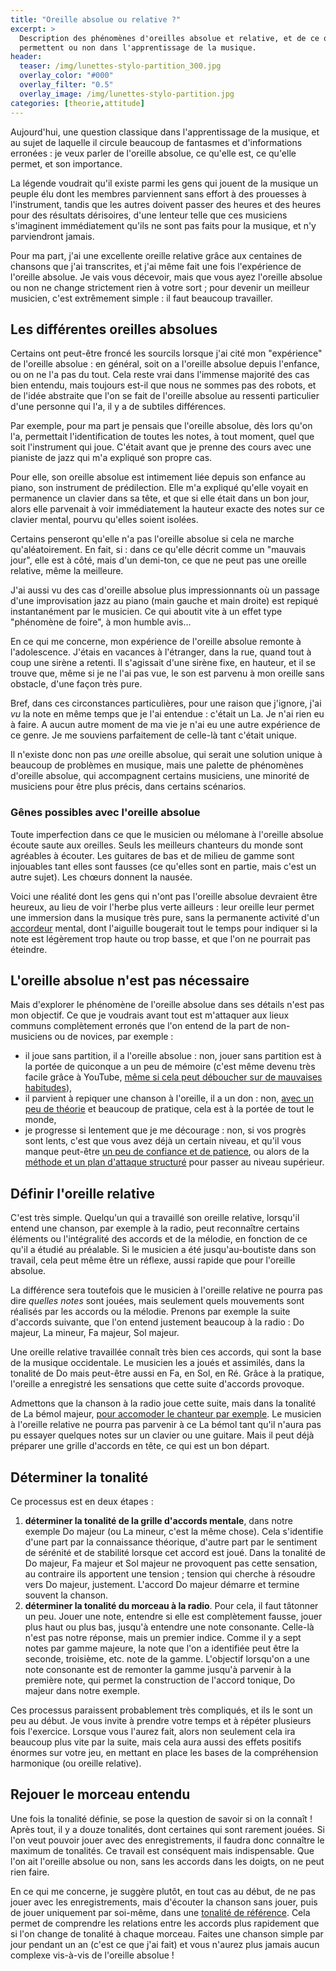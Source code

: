 ```yaml
---
title: "Oreille absolue ou relative ?"
excerpt: >
  Description des phénomènes d'oreilles absolue et relative, et de ce qu'elles 
  permettent ou non dans l'apprentissage de la musique.
header:
  teaser: /img/lunettes-stylo-partition_300.jpg
  overlay_color: "#000"
  overlay_filter: "0.5"
  overlay_image: /img/lunettes-stylo-partition.jpg
categories: [theorie,attitude]
---
```


Aujourd'hui, une question classique dans l'apprentissage de la musique, et au 
sujet de laquelle il circule beaucoup de fantasmes et d'informations erronées : 
je veux parler de l'oreille absolue, ce qu'elle est, ce qu'elle permet, et son 
importance.

La légende voudrait qu'il existe parmi les gens qui jouent de la musique un 
peuple élu dont les membres parviennent sans effort à des prouesses à 
l'instrument, tandis que les autres doivent passer des heures et des heures 
pour des résultats dérisoires, d'une lenteur telle que ces musiciens 
s'imaginent immédiatement qu'ils ne sont pas faits pour la musique, et n'y 
parviendront jamais.

Pour ma part, j'ai une excellente oreille relative grâce aux centaines de 
chansons que j'ai transcrites, et j'ai même fait une fois l'expérience de 
l'oreille absolue. Je vais vous décevoir, mais que vous ayez l'oreille absolue 
ou non ne change strictement rien à votre sort ; pour devenir un meilleur 
musicien, c'est extrêmement simple : il faut beaucoup travailler.

## Les différentes oreilles absolues

Certains ont peut-être froncé les sourcils lorsque j'ai cité mon "expérience" 
de l'oreille absolue : en général, soit on a l'oreille absolue depuis 
l'enfance, ou on ne l'a pas du tout. Cela reste vrai dans l'immense majorité 
des cas bien entendu, mais toujours est-il que nous ne sommes pas des robots, 
et de l'idée abstraite que l'on se fait de l'oreille absolue au ressenti 
particulier d'une personne qui l'a, il y a de subtiles différences.

Par exemple, pour ma part je pensais que l'oreille absolue, dès lors qu'on l'a, 
permettait l'identification de toutes les notes, à tout moment, quel que soit 
l'instrument qui joue. C'était avant que je prenne des cours avec une pianiste 
de jazz qui m'a expliqué son propre cas.

Pour elle, son oreille absolue est intimement liée depuis son enfance au piano, 
son instrument de prédilection. Elle m'a expliqué qu'elle voyait en permanence 
un clavier dans sa tête, et que si elle était dans un bon jour, alors elle 
parvenait à voir immédiatement la hauteur exacte des notes sur ce clavier 
mental, pourvu qu'elles soient isolées.

Certains penseront qu'elle n'a pas l'oreille absolue si cela ne marche 
qu'aléatoirement. En fait, si : dans ce qu'elle décrit comme un "mauvais jour", 
elle est à côté, mais d'un demi-ton, ce que ne peut pas une oreille relative, 
même la meilleure.

J'ai aussi vu des cas d'oreille absolue plus impressionnants où un passage 
d'une improvisation jazz au piano (main gauche et main droite) est repiqué 
instantanément par le musicien. Ce qui aboutit vite à un effet type "phénomène 
de foire", à mon humble avis…

En ce qui me concerne, mon expérience de l'oreille absolue remonte à 
l'adolescence. J'étais en vacances à l'étranger, dans la rue, quand tout à coup 
une sirène a retenti. Il s'agissait d'une sirène fixe, en hauteur, et il se 
trouve que, même si je ne l'ai pas vue, le son est parvenu à mon oreille sans 
obstacle, d'une façon très pure.

Bref, dans ces circonstances particulières, pour une raison que j'ignore, j'ai 
*vu* la note en même temps que je l'ai entendue : c'était un La. Je n'ai rien 
eu à faire. A aucun autre moment de ma vie je n'ai eu une autre expérience de 
ce genre. Je me souviens parfaitement de celle-là tant c'était unique.

Il n'existe donc non pas *une* oreille absolue, qui serait une solution unique 
à beaucoup de problèmes en musique, mais une palette de phénomènes d'oreille 
absolue, qui accompagnent certains musiciens, une minorité de musiciens pour 
être plus précis, dans certains scénarios.

### Gênes possibles avec l'oreille absolue

Toute imperfection dans ce que le musicien ou mélomane à l'oreille absolue 
écoute saute aux oreilles. Seuls les meilleurs chanteurs du monde sont 
agréables à écouter. Les guitares de bas et de milieu de gamme sont injouables 
tant elles sont fausses (ce qu'elles sont en partie, mais c'est un autre 
sujet). Les chœurs donnent la nausée.

Voici une réalité dont les gens qui n'ont pas l'oreille absolue devraient être 
heureux, au lieu de voir l'herbe plus verte ailleurs : leur oreille leur permet 
une immersion dans la musique très pure, sans la permanente activité d'un 
[accordeur][asg] mental, dont l'aiguille bougerait tout le temps pour indiquer 
si la note est légèrement trop haute ou trop basse, et que l'on ne pourrait pas 
éteindre.

## L'oreille absolue n'est pas nécessaire

Mais d'explorer le phénomène de l'oreille absolue dans ses détails n'est pas 
mon objectif. Ce que je voudrais avant tout est m'attaquer aux lieux communs 
complètement erronés que l'on entend de la part de non-musiciens ou de novices, 
par exemple :

- il joue sans partition, il a l'oreille absolue : non, jouer sans partition 
est à la portée de quiconque a un peu de mémoire (c'est même devenu très facile 
grâce à YouTube, [même si cela peut déboucher sur de mauvaises 
habitudes][autodidactes]),
- il parvient à repiquer une chanson à l'oreille, il a un don : non, [avec un 
peu de théorie][jouer-oreille] et beaucoup de pratique, cela est à la portée de 
tout le monde,
- je progresse si lentement que je me décourage : non, si vos progrès sont 
lents, c'est que vous avez déjà un certain niveau, et qu'il vous manque 
peut-être [un peu de confiance et de patience][attitude], ou alors de la 
[méthode et un plan d'attaque structuré][theorie] pour passer au niveau 
supérieur.

## Définir l'oreille relative

C'est très simple. Quelqu'un qui a travaillé son oreille relative, lorsqu'il 
entend une chanson, par exemple à la radio, peut reconnaître certains éléments 
ou l'intégralité des accords et de la mélodie, en fonction de ce qu'il a étudié 
au préalable. Si le musicien a été jusqu'au-boutiste dans son travail, cela 
peut même être un réflexe, aussi rapide que pour l'oreille absolue.

La différence sera toutefois que le musicien à l'oreille relative ne pourra pas 
dire *quelles notes* sont jouées, mais seulement quels mouvements sont réalisés 
par les accords ou la mélodie. Prenons par exemple la suite d'accords suivante, 
que l'on entend justement beaucoup à la radio : Do majeur, La mineur, Fa 
majeur, Sol majeur.

Une oreille relative travaillée connaît très bien ces accords, qui sont la base 
de la musique occidentale. Le musicien les a joués et assimilés, dans la 
tonalité de Do mais peut-être aussi en Fa, en Sol, en Ré. Grâce à la pratique, 
l'oreille a enregistré les sensations que cette suite d'accords provoque.

Admettons que la chanson à la radio joue cette suite, mais dans la tonalité de 
La bémol majeur, [pour accomoder le chanteur par exemple][tonalites]. Le 
musicien à l'oreille relative ne pourra pas parvenir à ce La bémol tant qu'il 
n'aura pas pu essayer quelques notes sur un clavier ou une guitare. Mais il 
peut déjà préparer une grille d'accords en tête, ce qui est un bon départ.

## Déterminer la tonalité

Ce processus est en deux étapes :

1. **déterminer la tonalité de la grille d'accords mentale**, dans notre 
exemple Do majeur (ou La mineur, c'est la même chose). Cela s'identifie d'une 
part par la connaissance théorique, d'autre part par le sentiment de sérénité 
et de stabilité lorsque cet accord est joué. Dans la tonalité de Do majeur, Fa 
majeur et Sol majeur ne provoquent pas cette sensation, au contraire ils 
apportent une tension ; tension qui cherche à résoudre vers Do majeur, 
justement. L'accord Do majeur démarre et termine souvent la chanson.
2. **déterminer la tonalité du morceau à la radio**. Pour cela, il faut 
tâtonner un peu. Jouer une note, entendre si elle est complètement fausse, 
jouer plus haut ou plus bas, jusqu'à entendre une note consonante. Celle-là 
n'est pas notre réponse, mais un premier indice. Comme il y a sept notes par 
gamme majeure, la note que l'on a identifiée peut être la seconde, troisième, 
etc. note de la gamme. L'objectif lorsqu'on a une note consonante est de 
remonter la gamme jusqu'à parvenir à la première note, qui permet la 
construction de l'accord tonique, Do majeur dans notre exemple.

Ces processus paraissent probablement très compliqués, et ils le sont un peu au 
début. Je vous invite à prendre votre temps et à répéter plusieurs fois 
l'exercice. Lorsque vous l'aurez fait, alors non seulement cela ira beaucoup 
plus vite par la suite, mais cela aura aussi des effets positifs énormes sur 
votre jeu, en mettant en place les bases de la compréhension harmonique (ou 
oreille relative).

## Rejouer le morceau entendu

Une fois la tonalité définie, se pose la question de savoir si on la connaît ! 
Après tout, il y a douze tonalités, dont certaines qui sont rarement jouées. Si 
l'on veut pouvoir jouer avec des enregistrements, il faudra donc connaître le 
maximum de tonalités. Ce travail est conséquent mais indispensable. Que l'on 
ait l'oreille absolue ou non, sans les accords dans les doigts, on ne peut rien 
faire.

En ce qui me concerne, je suggère plutôt, en tout cas au début, de ne pas jouer 
avec les enregistrements, mais d'écouter la chanson sans jouer, puis de jouer 
uniquement par soi-même, dans une [tonalité de référence][jouer-oreille]. Cela 
permet de comprendre les relations entre les accords plus rapidement que si 
l'on change de tonalité à chaque morceau. Faites une chanson simple par jour 
pendant un an (c'est ce que j'ai fait) et vous n'aurez plus jamais aucun 
complexe vis-à-vis de l'oreille absolue !

[tonalites]:/comprendre-les-tonalites/
[autodidactes]:/les-meilleurs-exercices-pour-autodidactes/
[jouer-oreille]:/jouer-a-l-oreille/
[asg]:https://www.accordersaguitare.com
[attitude]:/attitude
[theorie]:/theorie
